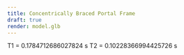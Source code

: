 ```yaml
---
title: Concentrically Braced Portal Frame
draft: true
render: model.glb
---
```


T1 = 0.1784712686027824 s
T2 = 0.10228366994425726 s
